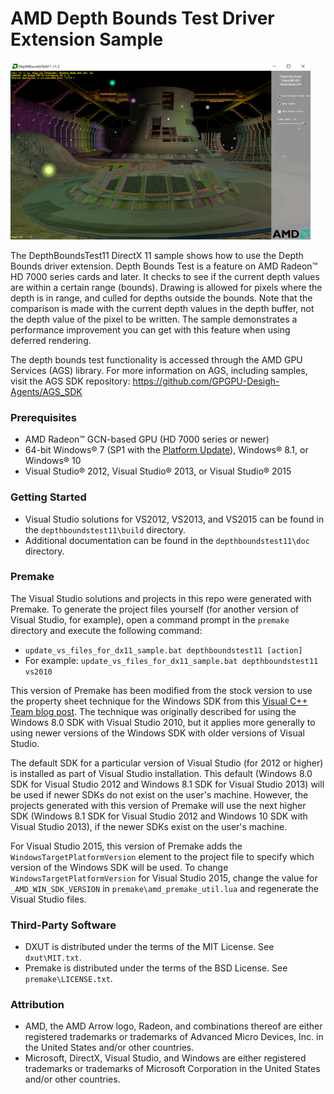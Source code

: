 # AMD Depth Bounds Test Driver Extension Sample
<img src="depthboundstest11/media/Thumbnail.png" width="480" height="284" />

The DepthBoundsTest11 DirectX 11 sample shows how to use the Depth Bounds driver extension. Depth Bounds Test is a feature on AMD Radeon&trade; HD 7000 series cards and later. It checks to see if the current depth values are within a certain range (bounds). Drawing is allowed for pixels where the depth is in range, and culled for depths outside the bounds. Note that the comparison is made with the current depth values in the depth buffer, not the depth value of the pixel to be written. The sample demonstrates a performance improvement you can get with this feature when using deferred rendering.

The depth bounds test functionality is accessed through the AMD GPU Services (AGS) library. For more information on AGS, including samples, visit the AGS SDK repository:
https://github.com/GPGPU-Desigh-Agents/AGS_SDK

### Prerequisites
* AMD Radeon&trade; GCN-based GPU (HD 7000 series or newer)
* 64-bit Windows&reg; 7 (SP1 with the [Platform Update](https://msdn.microsoft.com/en-us/library/windows/desktop/jj863687.aspx)), Windows&reg; 8.1, or Windows&reg; 10
* Visual Studio&reg; 2012, Visual Studio&reg; 2013, or Visual Studio&reg; 2015

### Getting Started
* Visual Studio solutions for VS2012, VS2013, and VS2015 can be found in the `depthboundstest11\build` directory.
* Additional documentation can be found in the `depthboundstest11\doc` directory.

### Premake
The Visual Studio solutions and projects in this repo were generated with Premake. To generate the project files yourself (for another version of Visual Studio, for example), open a command prompt in the `premake` directory and execute the following command:

* `update_vs_files_for_dx11_sample.bat depthboundstest11 [action]`
* For example: `update_vs_files_for_dx11_sample.bat depthboundstest11 vs2010`

This version of Premake has been modified from the stock version to use the property sheet technique for the Windows SDK from this [Visual C++ Team blog post](http://blogs.msdn.com/b/vcblog/archive/2012/11/23/using-the-windows-8-sdk-with-visual-studio-2010-configuring-multiple-projects.aspx). The technique was originally described for using the Windows 8.0 SDK with Visual Studio 2010, but it applies more generally to using newer versions of the Windows SDK with older versions of Visual Studio.

The default SDK for a particular version of Visual Studio (for 2012 or higher) is installed as part of Visual Studio installation. This default (Windows 8.0 SDK for Visual Studio 2012 and Windows 8.1 SDK for Visual Studio 2013) will be used if newer SDKs do not exist on the user's machine. However, the projects generated with this version of Premake will use the next higher SDK (Windows 8.1 SDK for Visual Studio 2012 and Windows 10 SDK with Visual Studio 2013), if the newer SDKs exist on the user's machine.

For Visual Studio 2015, this version of Premake adds the `WindowsTargetPlatformVersion` element to the project file to specify which version of the Windows SDK will be used. To change `WindowsTargetPlatformVersion` for Visual Studio 2015, change the value for `_AMD_WIN_SDK_VERSION` in `premake\amd_premake_util.lua` and regenerate the Visual Studio files.

### Third-Party Software
* DXUT is distributed under the terms of the MIT License. See `dxut\MIT.txt`.
* Premake is distributed under the terms of the BSD License. See `premake\LICENSE.txt`.

### Attribution
* AMD, the AMD Arrow logo, Radeon, and combinations thereof are either registered trademarks or trademarks of Advanced Micro Devices, Inc. in the United States and/or other countries.
* Microsoft, DirectX, Visual Studio, and Windows are either registered trademarks or trademarks of Microsoft Corporation in the United States and/or other countries.

